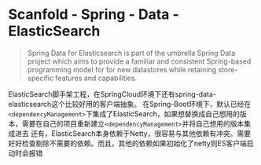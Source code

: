 # Scanfold - Spring - Data - ElasticSearch

> Spring Data for Elasticsearch is part of the umbrella Spring Data project which aims to provide a familiar and consistent Spring-based programming model for for new datastores while retaining store-specific features and capabilities.




ElasticSearch脚手架工程，在SpringCloud环境下还有spring-data-elasticsearch这个比较好用的客户端抽象。
在Spring-Boot环境下，默认已经在`<dependencyManagement>`下集成了ElasticSearch，如果想替换成自己想用的版本，需要在自己的项目重新建立`<dependencyManagement>`并将自己想用的版本集成进去
还有，ElasticSearch本身依赖于Netty，很容易与其他依赖有冲突。需要好好检查剔除不需要的依赖。而且，其他的依赖如果初始化了netty则ES客户端启动时会报错